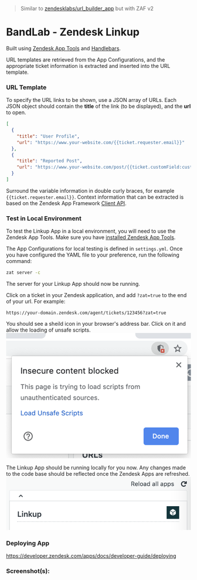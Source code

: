 > Similar to [zendesklabs/url_builder_app](https://github.com/zendesklabs/url_builder_app) but with ZAF v2

# BandLab - Zendesk Linkup

Built using [Zendesk App Tools](https://developer.zendesk.com/apps/docs/developer-guide/zat) and [Handlebars](http://handlebarsjs.com/).

URL templates are retrieved from the App Configurations, and the appropriate ticket information is extracted and inserted into the URL template.

### URL Template

To specify the URL links to be shown, use a JSON array of URLs. Each JSON object should contain the **title** of the link (to be displayed), and the **url** to open.

```json
[
  {
    "title": "User Profile",
    "url": "https://www.your-website.com/{{ticket.requester.email}}"
  },
  {
    "title": "Reported Post",
    "url": "https://www.your-website.com/post/{{ticket.customField:custom_field_name}}"
  }
]
```

Surround the variable information in double curly braces, for example `{{ticket.requester.email}}`. Context information that can be extracted is based on the Zendesk App Framework [Client API](https://developer.zendesk.com/apps/docs/core-api/client_api#client.getpaths).

### Test in Local Environment

To test the Linkup App in a local environment, you will need to use the Zendesk App Tools. Make sure you have [installed Zendesk App Tools](https://develop.zendesk.com/hc/en-us/articles/360001075048).

The App Configurations for local testing is defined in `settings.yml`. Once you have configured the YAML file to your preference, run the following command:

```sh
zat server -c
```

The server for your Linkup App should now be running.

Click on a ticket in your Zendesk application, and add `?zat=true` to the end of your url. For example:

```
https://your-domain.zendesk.com/agent/tickets/123456?zat=true
```

You should see a sheild icon in your browser's address bar. Click on it and allow the loading of unsafe scripts.
![loading unsafe scripts](./assets/screenshot-load-unsafe-scripts.png)

The Linkup App should be running locally for you now. Any changes made to the code base should be reflected once the Zendesk Apps are refreshed.
![reload apps](./assets/screenshot-reload-app.png)

### Deploying App

https://developer.zendesk.com/apps/docs/developer-guide/deploying

### Screenshot(s):
